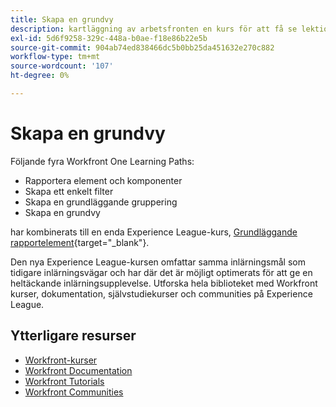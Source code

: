 ```yaml
---
title: Skapa en grundvy
description: kartläggning av arbetsfronten en kurs för att få se lektionskurser
exl-id: 5d6f9258-329c-448a-b0ae-f18e86b22e5b
source-git-commit: 904ab74ed838466dc5b0bb25da451632e270c882
workflow-type: tm+mt
source-wordcount: '107'
ht-degree: 0%

---
```


# Skapa en grundvy

Följande fyra Workfront One Learning Paths:

* Rapportera element och komponenter
* Skapa ett enkelt filter
* Skapa en grundläggande gruppering
* Skapa en grundvy

har kombinerats till en enda Experience League-kurs, [Grundläggande rapportelement](https://experienceleague.adobe.com/?recommended=Workfront-U-1-2022.1.reporting){target="_blank"}.

Den nya Experience League-kursen omfattar samma inlärningsmål som tidigare inlärningsvägar och har där det är möjligt optimerats för att ge en heltäckande inlärningsupplevelse.  Utforska hela biblioteket med Workfront kurser, dokumentation, självstudiekurser och communities på Experience League.

## Ytterligare resurser

* [Workfront-kurser](https://experienceleague.adobe.com/?lang=en&amp;Solution=Workfront#courses)
* [Workfront Documentation](https://experienceleague.adobe.com/docs/workfront.html)
* [Workfront Tutorials](https://experienceleague.adobe.com/docs/workfront-learn/tutorials-workfront/home.html)
* [Workfront Communities](https://experienceleaguecommunities.adobe.com/t5/workfront/ct-p/workfront)
